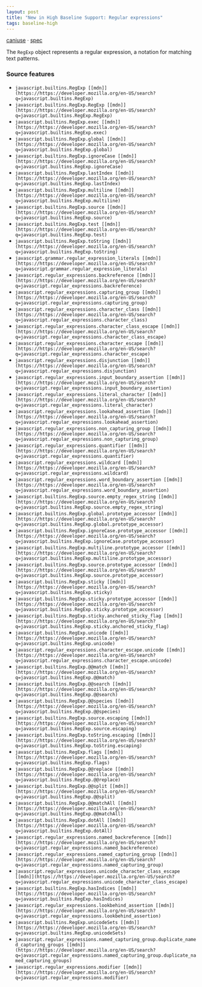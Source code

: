 ```yaml
---
layout: post
title: "New in High Baseline Support: Regular expressions"
tags: baseline-high
---
```


[caniuse](https://caniuse.com/?search=regexp) · [spec](https://tc39.es/ecma262/multipage/text-processing.html#sec-regexp-regular-expression-objects)

The `RegExp` object represents a regular expression, a notation for matching text patterns.

### Source features

- ``javascript.builtins.RegExp [[mdn]](https://https://developer.mozilla.org/en-US/search?q=javascript.builtins.RegExp)``
- ``javascript.builtins.RegExp.RegExp [[mdn]](https://https://developer.mozilla.org/en-US/search?q=javascript.builtins.RegExp.RegExp)``
- ``javascript.builtins.RegExp.exec [[mdn]](https://https://developer.mozilla.org/en-US/search?q=javascript.builtins.RegExp.exec)``
- ``javascript.builtins.RegExp.global [[mdn]](https://https://developer.mozilla.org/en-US/search?q=javascript.builtins.RegExp.global)``
- ``javascript.builtins.RegExp.ignoreCase [[mdn]](https://https://developer.mozilla.org/en-US/search?q=javascript.builtins.RegExp.ignoreCase)``
- ``javascript.builtins.RegExp.lastIndex [[mdn]](https://https://developer.mozilla.org/en-US/search?q=javascript.builtins.RegExp.lastIndex)``
- ``javascript.builtins.RegExp.multiline [[mdn]](https://https://developer.mozilla.org/en-US/search?q=javascript.builtins.RegExp.multiline)``
- ``javascript.builtins.RegExp.source [[mdn]](https://https://developer.mozilla.org/en-US/search?q=javascript.builtins.RegExp.source)``
- ``javascript.builtins.RegExp.test [[mdn]](https://https://developer.mozilla.org/en-US/search?q=javascript.builtins.RegExp.test)``
- ``javascript.builtins.RegExp.toString [[mdn]](https://https://developer.mozilla.org/en-US/search?q=javascript.builtins.RegExp.toString)``
- ``javascript.grammar.regular_expression_literals [[mdn]](https://https://developer.mozilla.org/en-US/search?q=javascript.grammar.regular_expression_literals)``
- ``javascript.regular_expressions.backreference [[mdn]](https://https://developer.mozilla.org/en-US/search?q=javascript.regular_expressions.backreference)``
- ``javascript.regular_expressions.capturing_group [[mdn]](https://https://developer.mozilla.org/en-US/search?q=javascript.regular_expressions.capturing_group)``
- ``javascript.regular_expressions.character_class [[mdn]](https://https://developer.mozilla.org/en-US/search?q=javascript.regular_expressions.character_class)``
- ``javascript.regular_expressions.character_class_escape [[mdn]](https://https://developer.mozilla.org/en-US/search?q=javascript.regular_expressions.character_class_escape)``
- ``javascript.regular_expressions.character_escape [[mdn]](https://https://developer.mozilla.org/en-US/search?q=javascript.regular_expressions.character_escape)``
- ``javascript.regular_expressions.disjunction [[mdn]](https://https://developer.mozilla.org/en-US/search?q=javascript.regular_expressions.disjunction)``
- ``javascript.regular_expressions.input_boundary_assertion [[mdn]](https://https://developer.mozilla.org/en-US/search?q=javascript.regular_expressions.input_boundary_assertion)``
- ``javascript.regular_expressions.literal_character [[mdn]](https://https://developer.mozilla.org/en-US/search?q=javascript.regular_expressions.literal_character)``
- ``javascript.regular_expressions.lookahead_assertion [[mdn]](https://https://developer.mozilla.org/en-US/search?q=javascript.regular_expressions.lookahead_assertion)``
- ``javascript.regular_expressions.non_capturing_group [[mdn]](https://https://developer.mozilla.org/en-US/search?q=javascript.regular_expressions.non_capturing_group)``
- ``javascript.regular_expressions.quantifier [[mdn]](https://https://developer.mozilla.org/en-US/search?q=javascript.regular_expressions.quantifier)``
- ``javascript.regular_expressions.wildcard [[mdn]](https://https://developer.mozilla.org/en-US/search?q=javascript.regular_expressions.wildcard)``
- ``javascript.regular_expressions.word_boundary_assertion [[mdn]](https://https://developer.mozilla.org/en-US/search?q=javascript.regular_expressions.word_boundary_assertion)``
- ``javascript.builtins.RegExp.source.empty_regex_string [[mdn]](https://https://developer.mozilla.org/en-US/search?q=javascript.builtins.RegExp.source.empty_regex_string)``
- ``javascript.builtins.RegExp.global.prototype_accessor [[mdn]](https://https://developer.mozilla.org/en-US/search?q=javascript.builtins.RegExp.global.prototype_accessor)``
- ``javascript.builtins.RegExp.ignoreCase.prototype_accessor [[mdn]](https://https://developer.mozilla.org/en-US/search?q=javascript.builtins.RegExp.ignoreCase.prototype_accessor)``
- ``javascript.builtins.RegExp.multiline.prototype_accessor [[mdn]](https://https://developer.mozilla.org/en-US/search?q=javascript.builtins.RegExp.multiline.prototype_accessor)``
- ``javascript.builtins.RegExp.source.prototype_accessor [[mdn]](https://https://developer.mozilla.org/en-US/search?q=javascript.builtins.RegExp.source.prototype_accessor)``
- ``javascript.builtins.RegExp.sticky [[mdn]](https://https://developer.mozilla.org/en-US/search?q=javascript.builtins.RegExp.sticky)``
- ``javascript.builtins.RegExp.sticky.prototype_accessor [[mdn]](https://https://developer.mozilla.org/en-US/search?q=javascript.builtins.RegExp.sticky.prototype_accessor)``
- ``javascript.builtins.RegExp.sticky.anchored_sticky_flag [[mdn]](https://https://developer.mozilla.org/en-US/search?q=javascript.builtins.RegExp.sticky.anchored_sticky_flag)``
- ``javascript.builtins.RegExp.unicode [[mdn]](https://https://developer.mozilla.org/en-US/search?q=javascript.builtins.RegExp.unicode)``
- ``javascript.regular_expressions.character_escape.unicode [[mdn]](https://https://developer.mozilla.org/en-US/search?q=javascript.regular_expressions.character_escape.unicode)``
- ``javascript.builtins.RegExp.@@match [[mdn]](https://https://developer.mozilla.org/en-US/search?q=javascript.builtins.RegExp.@@match)``
- ``javascript.builtins.RegExp.@@search [[mdn]](https://https://developer.mozilla.org/en-US/search?q=javascript.builtins.RegExp.@@search)``
- ``javascript.builtins.RegExp.@@species [[mdn]](https://https://developer.mozilla.org/en-US/search?q=javascript.builtins.RegExp.@@species)``
- ``javascript.builtins.RegExp.source.escaping [[mdn]](https://https://developer.mozilla.org/en-US/search?q=javascript.builtins.RegExp.source.escaping)``
- ``javascript.builtins.RegExp.toString.escaping [[mdn]](https://https://developer.mozilla.org/en-US/search?q=javascript.builtins.RegExp.toString.escaping)``
- ``javascript.builtins.RegExp.flags [[mdn]](https://https://developer.mozilla.org/en-US/search?q=javascript.builtins.RegExp.flags)``
- ``javascript.builtins.RegExp.@@replace [[mdn]](https://https://developer.mozilla.org/en-US/search?q=javascript.builtins.RegExp.@@replace)``
- ``javascript.builtins.RegExp.@@split [[mdn]](https://https://developer.mozilla.org/en-US/search?q=javascript.builtins.RegExp.@@split)``
- ``javascript.builtins.RegExp.@@matchAll [[mdn]](https://https://developer.mozilla.org/en-US/search?q=javascript.builtins.RegExp.@@matchAll)``
- ``javascript.builtins.RegExp.dotAll [[mdn]](https://https://developer.mozilla.org/en-US/search?q=javascript.builtins.RegExp.dotAll)``
- ``javascript.regular_expressions.named_backreference [[mdn]](https://https://developer.mozilla.org/en-US/search?q=javascript.regular_expressions.named_backreference)``
- ``javascript.regular_expressions.named_capturing_group [[mdn]](https://https://developer.mozilla.org/en-US/search?q=javascript.regular_expressions.named_capturing_group)``
- ``javascript.regular_expressions.unicode_character_class_escape [[mdn]](https://https://developer.mozilla.org/en-US/search?q=javascript.regular_expressions.unicode_character_class_escape)``
- ``javascript.builtins.RegExp.hasIndices [[mdn]](https://https://developer.mozilla.org/en-US/search?q=javascript.builtins.RegExp.hasIndices)``
- ``javascript.regular_expressions.lookbehind_assertion [[mdn]](https://https://developer.mozilla.org/en-US/search?q=javascript.regular_expressions.lookbehind_assertion)``
- ``javascript.builtins.RegExp.unicodeSets [[mdn]](https://https://developer.mozilla.org/en-US/search?q=javascript.builtins.RegExp.unicodeSets)``
- ``javascript.regular_expressions.named_capturing_group.duplicate_named_capturing_groups [[mdn]](https://https://developer.mozilla.org/en-US/search?q=javascript.regular_expressions.named_capturing_group.duplicate_named_capturing_groups)``
- ``javascript.regular_expressions.modifier [[mdn]](https://https://developer.mozilla.org/en-US/search?q=javascript.regular_expressions.modifier)``
